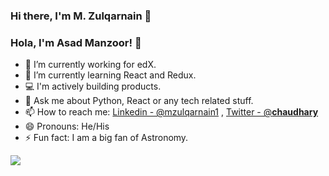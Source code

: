 ### Hi there, I'm M. Zulqarnain 👋

### Hola, I'm Asad Manzoor! 👋

- 🔭 I’m currently working for edX.
- 🌱 I’m currently learning React and Redux.
- 💻 I'm actively building products.
- 💬 Ask me about Python, React or any tech related stuff.
- 📫 How to reach me: [Linkedin - @mzulqarnain1](https://www.linkedin.com/in/mzulqarnain1/) , [Twitter - @__chaudhary__](https://twitter.com/__chaudhary__)
- 😄 Pronouns: He/His
- ⚡ Fun fact: I am a big fan of Astronomy.

<img align="center" src="https://github-readme-stats.vercel.app/api?username=mzulqarnain1&custom_title=Contributions &show_icons=true&theme=dark&hide=stars&count_private=true&include_all_commits=true" />

<!--
**mzulqarnain1/mzulqarnain1** is a ✨ _special_ ✨ repository because its `README.md` (this file) appears on your GitHub profile.

Here are some ideas to get you started:

- 🔭 I’m currently working on ...
- 🌱 I’m currently learning ...
- 👯 I’m looking to collaborate on ...
- 🤔 I’m looking for help with ...
- 💬 Ask me about ...
- 📫 How to reach me: ...
- 😄 Pronouns: ...
- ⚡ Fun fact: ...
-->
